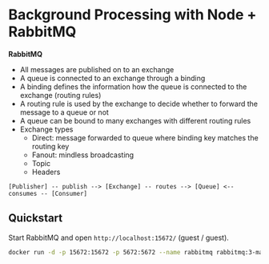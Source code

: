 # Background Processing with Node + RabbitMQ


**RabbitMQ**
* All messages are published on to an exchange
* A queue is connected to an exchange through a binding
* A binding defines the information how the queue is connected to the exchange (routing rules)
* A routing rule is used by the exchange to decide whether to forward the message to a queue or not
* A queue can be bound to many exchanges with different routing rules
* Exchange types
  * Direct: message forwarded to queue where binding key matches the routing key
  * Fanout: mindless broadcasting
  * Topic
  * Headers

```
[Publisher] -- publish --> [Exchange] -- routes --> [Queue] <-- consumes -- [Consumer]
```


## Quickstart

Start RabbitMQ and open `http://localhost:15672/` (guest / guest).

```bash
docker run -d -p 15672:15672 -p 5672:5672 --name rabbitmq rabbitmq:3-management
```
